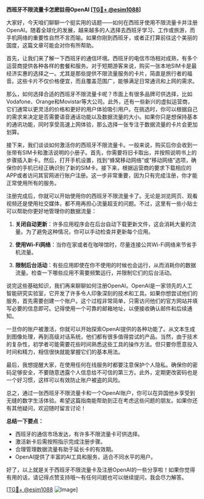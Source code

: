 **西班牙不限流量卡怎麽註冊OpenAI [[TG💪+ @esim1088](https://t.me/s/esim1088)]**

大家好，今天咱们聊聊一个挺实用的话题——如何在西班牙使用不限流量卡并注册OpenAI。随着全球化的发展，越来越多的人选择去西班牙学习、工作或旅游，而手机网络的重要性自然不言而喻。如果你刚到西班牙，或者正打算前往这个美丽的国度，这篇文章可能会对你有所帮助。

首先，让我们来了解一下西班牙的通信环境。西班牙的电信市场相对成熟，有多个运营商提供各种各样的套餐和服务。对于短期游客来说，购买一张本地SIM卡是最经济实惠的选择之一。尤其是那些提供不限流量服务的卡片，简直是旅行者的福音。这些卡片不仅价格便宜，而且覆盖范围广，能够满足日常通讯和上网的需求。

那么，如何选择合适的西班牙不限流量卡呢？市面上有很多品牌可供选择，比如Vodafone、Orange和Movistar等大公司。此外，还有一些新兴的虚拟运营商，它们通常以更灵活的价格和更好的用户体验吸引用户。在挑选时，你可以根据自己的需求来决定是否需要语音通话功能以及数据流量的大小。如果你只是想保持基本的通讯功能，同时享受高速上网体验，那么选择一张专注于数据流量的卡片会更加划算。

接下来，我们谈谈如何激活你的西班牙不限流量卡。一般来说，购买后你会收到一张带有SIM卡和激活说明的小册子。首先，你需要将旧卡取出，并按照说明书上的步骤插入新卡。然后，打开手机设置，找到“蜂窝移动网络”或“移动网络”选项，确保你的手机已经正确识别了新的SIM卡。接下来，根据运营商的要求下载相应的APP或者访问其官网进行账户注册。这一步非常重要，因为只有完成注册，你才能正常使用所有的服务。

注册完成后，你就可以开始使用你的西班牙不限流量卡了。无论是浏览网页、观看视频还是使用社交媒体，都不用再担心流量超支的问题。不过，这里有一些小贴士可以帮助你更好地管理你的数据流量：

1. **关闭自动更新**：许多应用程序会在后台自动下载更新文件，这会消耗大量的流量。为了避免这种情况，你可以手动检查并更新每个应用。
   
2. **使用Wi-Fi网络**：当你在家或者在咖啡馆时，尽量连接公共Wi-Fi网络来节省手机流量。
   
3. **限制后台活动**：有些应用即使在你不使用的时候也会运行，从而消耗你的数据流量。检查一下哪些应用不需要频繁运行，并限制它们的后台活动。

说完这些基础知识，我们再来聊聊如何注册OpenAI。OpenAI是一家领先的人工智能研究实验室，它开发了许多令人印象深刻的技术和工具。如果你想尝试他们的服务，首先需要创建一个账户。这个过程非常简单，只需访问他们的官方网站并填写必要的信息即可。记得使用一个可靠的邮箱地址，以便接收确认邮件和后续通知。

一旦你的账户被激活，你就可以开始探索OpenAI提供的各种功能了。从文本生成到图像处理，再到高级对话系统，他们都有很多值得尝试的产品。当然，由于技术的复杂性，初学者可能需要花些时间熟悉这些工具的操作方法。但只要你愿意投入时间和精力，相信很快就能掌握它们的基本用法。

最后，我想提醒大家，在使用任何在线服务时都要注意保护个人隐私。确保你的密码足够安全，不要随意透露个人信息给不可信的第三方。此外，定期更改密码也是一个好习惯，这样可以有效防止账户被盗的风险。

总之，通过一张西班牙不限流量卡和一个OpenAI账户，你可以在异国他乡享受到无缝的数字生活体验。希望这篇指南能帮助到正在考虑这些问题的朋友。如果你还有其他疑问，欢迎随时留言讨论！

**总结一下要点：**
- 西班牙的通信市场发达，有许多不限流量卡可供选择。
- 激活新卡后需按照指示完成注册步骤。
- 合理管理数据流量有助于延长卡的有效期。
- OpenAI提供了丰富的AI工具和服务，适合不同水平的用户。

好了，以上就是关于西班牙不限流量卡及注册OpenAI的一些分享啦！如果你觉得有用的话，请记得点赞支持哦～有任何问题也可以继续提问，我会尽力解答。

[[TG💪+ @esim1088](https://t.me/s/esim1088) ![Image](https://i.postimg.cc/4NQfJmqS/Snipaste-2025-05-13-00-14-12.png)]